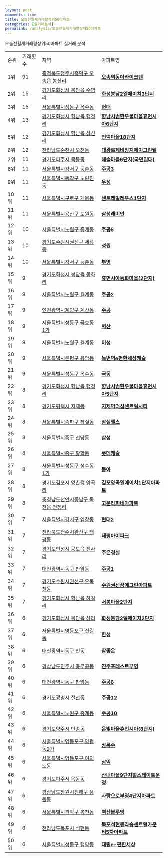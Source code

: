 ```yaml
---
layout: post
comments: true
title: 오늘전월세거래량상위50아파트
categories: [실거래분석]
permalink: /analysis/오늘전월세거래량상위50아파트
---
```


오늘전월세거래량상위50아파트 실거래 분석

<table>
  <tr>
    <td>순위</td>
    <td>거래횟수</td>
    <td>지역</td>
    <td>아파트명</td>
  </tr>

  <tr>
    <td>1위</td>
    <td>91</td>
    <td><a href="/apt/충청북도청주시흥덕구오송읍 봉산리">충청북도청주시흥덕구 오송읍 봉산리</a></td>
    <td colspan="4" style="font-weight: bold;"><a href="https://search.naver.com/search.naver?query=오송읍 봉산리 오송역동아라이크텐">오송역동아라이크텐</a></td>
  </tr>

  <tr>
    <td>2위</td>
    <td>15</td>
    <td><a href="/apt/경기도화성시봉담읍 수영리">경기도화성시 봉담읍 수영리</a></td>
    <td colspan="4" style="font-weight: bold;"><a href="https://search.naver.com/search.naver?query=봉담읍 수영리 화성봉담2엘에이치3단지">화성봉담2엘에이치3단지</a></td>
  </tr>

  <tr>
    <td>3위</td>
    <td>15</td>
    <td><a href="/apt/서울특별시성동구옥수동">서울특별시성동구 옥수동</a></td>
    <td colspan="4" style="font-weight: bold;"><a href="https://search.naver.com/search.naver?query=옥수동 현대">현대</a></td>
  </tr>

  <tr>
    <td>4위</td>
    <td>13</td>
    <td><a href="/apt/경기도화성시향남읍 행정리">경기도화성시 향남읍 행정리</a></td>
    <td colspan="4" style="font-weight: bold;"><a href="https://search.naver.com/search.naver?query=향남읍 행정리 향남시범한우물마을휴먼시아6단지">향남시범한우물마을휴먼시아6단지</a></td>
  </tr>

  <tr>
    <td>5위</td>
    <td>12</td>
    <td><a href="/apt/경기도화성시향남읍 상신리">경기도화성시 향남읍 상신리</a></td>
    <td colspan="4" style="font-weight: bold;"><a href="https://search.naver.com/search.naver?query=향남읍 상신리 언덕마을18단지">언덕마을18단지</a></td>
  </tr>

  <tr>
    <td>6위</td>
    <td>12</td>
    <td><a href="/apt/전라남도순천시오천동">전라남도순천시 오천동</a></td>
    <td colspan="4" style="font-weight: bold;"><a href="https://search.naver.com/search.naver?query=오천동 대광로제비앙지에이그린웰">대광로제비앙지에이그린웰</a></td>
  </tr>

  <tr>
    <td>7위</td>
    <td>11</td>
    <td><a href="/apt/경기도파주시목동동">경기도파주시 목동동</a></td>
    <td colspan="4" style="font-weight: bold;"><a href="https://search.naver.com/search.naver?query=목동동 해솔마을6단지(국민임대)">해솔마을6단지(국민임대)</a></td>
  </tr>

  <tr>
    <td>8위</td>
    <td>11</td>
    <td><a href="/apt/서울특별시강서구등촌동">서울특별시강서구 등촌동</a></td>
    <td colspan="4" style="font-weight: bold;"><a href="https://search.naver.com/search.naver?query=등촌동 주공3">주공3</a></td>
  </tr>

  <tr>
    <td>9위</td>
    <td>11</td>
    <td><a href="/apt/서울특별시동작구노량진동">서울특별시동작구 노량진동</a></td>
    <td colspan="4" style="font-weight: bold;"><a href="https://search.naver.com/search.naver?query=노량진동 우성">우성</a></td>
  </tr>

  <tr>
    <td>10위</td>
    <td>11</td>
    <td><a href="/apt/서울특별시구로구개봉동">서울특별시구로구 개봉동</a></td>
    <td colspan="4" style="font-weight: bold;"><a href="https://search.naver.com/search.naver?query=개봉동 센트레빌레우스1단지">센트레빌레우스1단지</a></td>
  </tr>

  <tr>
    <td>11위</td>
    <td>11</td>
    <td><a href="/apt/서울특별시용산구도원동">서울특별시용산구 도원동</a></td>
    <td colspan="4" style="font-weight: bold;"><a href="https://search.naver.com/search.naver?query=도원동 삼성래미안">삼성래미안</a></td>
  </tr>

  <tr>
    <td>12위</td>
    <td>10</td>
    <td><a href="/apt/서울특별시노원구중계동">서울특별시노원구 중계동</a></td>
    <td colspan="4" style="font-weight: bold;"><a href="https://search.naver.com/search.naver?query=중계동 주공5">주공5</a></td>
  </tr>

  <tr>
    <td>13위</td>
    <td>10</td>
    <td><a href="/apt/경기도수원시권선구세류동">경기도수원시권선구 세류동</a></td>
    <td colspan="4" style="font-weight: bold;"><a href="https://search.naver.com/search.naver?query=세류동 성원">성원</a></td>
  </tr>

  <tr>
    <td>14위</td>
    <td>10</td>
    <td><a href="/apt/서울특별시강서구등촌동">서울특별시강서구 등촌동</a></td>
    <td colspan="4" style="font-weight: bold;"><a href="https://search.naver.com/search.naver?query=등촌동 부영">부영</a></td>
  </tr>

  <tr>
    <td>15위</td>
    <td>9</td>
    <td><a href="/apt/경기도화성시봉담읍 동화리">경기도화성시 봉담읍 동화리</a></td>
    <td colspan="4" style="font-weight: bold;"><a href="https://search.naver.com/search.naver?query=봉담읍 동화리 휴먼시아동화마을(2단지)">휴먼시아동화마을(2단지)</a></td>
  </tr>

  <tr>
    <td>16위</td>
    <td>9</td>
    <td><a href="/apt/서울특별시노원구월계동">서울특별시노원구 월계동</a></td>
    <td colspan="4" style="font-weight: bold;"><a href="https://search.naver.com/search.naver?query=월계동 주공2">주공2</a></td>
  </tr>

  <tr>
    <td>17위</td>
    <td>9</td>
    <td><a href="/apt/인천광역시계양구계산동">인천광역시계양구 계산동</a></td>
    <td colspan="4" style="font-weight: bold;"><a href="https://search.naver.com/search.naver?query=계산동 주공">주공</a></td>
  </tr>

  <tr>
    <td>18위</td>
    <td>9</td>
    <td><a href="/apt/서울특별시성동구금호동1가">서울특별시성동구 금호동1가</a></td>
    <td colspan="4" style="font-weight: bold;"><a href="https://search.naver.com/search.naver?query=금호동1가 벽산">벽산</a></td>
  </tr>

  <tr>
    <td>19위</td>
    <td>9</td>
    <td><a href="/apt/서울특별시노원구월계동">서울특별시노원구 월계동</a></td>
    <td colspan="4" style="font-weight: bold;"><a href="https://search.naver.com/search.naver?query=월계동 미성">미성</a></td>
  </tr>

  <tr>
    <td>20위</td>
    <td>9</td>
    <td><a href="/apt/서울특별시은평구응암동">서울특별시은평구 응암동</a></td>
    <td colspan="4" style="font-weight: bold;"><a href="https://search.naver.com/search.naver?query=응암동 녹번역e편한세상캐슬">녹번역e편한세상캐슬</a></td>
  </tr>

  <tr>
    <td>21위</td>
    <td>9</td>
    <td><a href="/apt/서울특별시성동구옥수동">서울특별시성동구 옥수동</a></td>
    <td colspan="4" style="font-weight: bold;"><a href="https://search.naver.com/search.naver?query=옥수동 극동">극동</a></td>
  </tr>

  <tr>
    <td>22위</td>
    <td>8</td>
    <td><a href="/apt/경기도화성시향남읍 행정리">경기도화성시 향남읍 행정리</a></td>
    <td colspan="4" style="font-weight: bold;"><a href="https://search.naver.com/search.naver?query=향남읍 행정리 향남시범한우물마을휴먼시아5단지">향남시범한우물마을휴먼시아5단지</a></td>
  </tr>

  <tr>
    <td>23위</td>
    <td>8</td>
    <td><a href="/apt/경기도평택시지제동">경기도평택시 지제동</a></td>
    <td colspan="4" style="font-weight: bold;"><a href="https://search.naver.com/search.naver?query=지제동 지제역더샵센트럴시티">지제역더샵센트럴시티</a></td>
  </tr>

  <tr>
    <td>24위</td>
    <td>8</td>
    <td><a href="/apt/서울특별시송파구잠실동">서울특별시송파구 잠실동</a></td>
    <td colspan="4" style="font-weight: bold;"><a href="https://search.naver.com/search.naver?query=잠실동 잠실엘스">잠실엘스</a></td>
  </tr>

  <tr>
    <td>25위</td>
    <td>8</td>
    <td><a href="/apt/서울특별시중구신당동">서울특별시중구 신당동</a></td>
    <td colspan="4" style="font-weight: bold;"><a href="https://search.naver.com/search.naver?query=신당동 삼성">삼성</a></td>
  </tr>

  <tr>
    <td>26위</td>
    <td>8</td>
    <td><a href="/apt/서울특별시중구황학동">서울특별시중구 황학동</a></td>
    <td colspan="4" style="font-weight: bold;"><a href="https://search.naver.com/search.naver?query=황학동 롯데캐슬">롯데캐슬</a></td>
  </tr>

  <tr>
    <td>27위</td>
    <td>8</td>
    <td><a href="/apt/서울특별시성동구성수동1가">서울특별시성동구 성수동1가</a></td>
    <td colspan="4" style="font-weight: bold;"><a href="https://search.naver.com/search.naver?query=성수동1가 동아">동아</a></td>
  </tr>

  <tr>
    <td>28위</td>
    <td>8</td>
    <td><a href="/apt/경기도김포시양촌읍 양곡리">경기도김포시 양촌읍 양곡리</a></td>
    <td colspan="4" style="font-weight: bold;"><a href="https://search.naver.com/search.naver?query=양촌읍 양곡리 김포양곡엘에이치1단지아파트">김포양곡엘에이치1단지아파트</a></td>
  </tr>

  <tr>
    <td>29위</td>
    <td>8</td>
    <td><a href="/apt/충청남도천안시동남구목천읍 천정리">충청남도천안시동남구 목천읍 천정리</a></td>
    <td colspan="4" style="font-weight: bold;"><a href="https://search.naver.com/search.naver?query=목천읍 천정리 고운라피네아파트">고운라피네아파트</a></td>
  </tr>

  <tr>
    <td>30위</td>
    <td>7</td>
    <td><a href="/apt/서울특별시강서구염창동">서울특별시강서구 염창동</a></td>
    <td colspan="4" style="font-weight: bold;"><a href="https://search.naver.com/search.naver?query=염창동 현대2">현대2</a></td>
  </tr>

  <tr>
    <td>31위</td>
    <td>7</td>
    <td><a href="/apt/전라북도전주시완산구태평동">전라북도전주시완산구 태평동</a></td>
    <td colspan="4" style="font-weight: bold;"><a href="https://search.naver.com/search.naver?query=태평동 태평아이파크">태평아이파크</a></td>
  </tr>

  <tr>
    <td>32위</td>
    <td>7</td>
    <td><a href="/apt/경기도안성시공도읍 진사리">경기도안성시 공도읍 진사리</a></td>
    <td colspan="4" style="font-weight: bold;"><a href="https://search.naver.com/search.naver?query=공도읍 진사리 주은청설">주은청설</a></td>
  </tr>

  <tr>
    <td>33위</td>
    <td>7</td>
    <td><a href="/apt/대전광역시동구판암동">대전광역시동구 판암동</a></td>
    <td colspan="4" style="font-weight: bold;"><a href="https://search.naver.com/search.naver?query=판암동 주공1">주공1</a></td>
  </tr>

  <tr>
    <td>34위</td>
    <td>7</td>
    <td><a href="/apt/경기도수원시권선구오목천동">경기도수원시권선구 오목천동</a></td>
    <td colspan="4" style="font-weight: bold;"><a href="https://search.naver.com/search.naver?query=오목천동 수원권선꿈에그린아파트">수원권선꿈에그린아파트</a></td>
  </tr>

  <tr>
    <td>35위</td>
    <td>7</td>
    <td><a href="/apt/경기도화성시향남읍 하길리">경기도화성시 향남읍 하길리</a></td>
    <td colspan="4" style="font-weight: bold;"><a href="https://search.naver.com/search.naver?query=향남읍 하길리 서봉마을2단지">서봉마을2단지</a></td>
  </tr>

  <tr>
    <td>36위</td>
    <td>6</td>
    <td><a href="/apt/경기도화성시봉담읍 상리">경기도화성시 봉담읍 상리</a></td>
    <td colspan="4" style="font-weight: bold;"><a href="https://search.naver.com/search.naver?query=봉담읍 상리 화성봉담2엘에이치2단지">화성봉담2엘에이치2단지</a></td>
  </tr>

  <tr>
    <td>37위</td>
    <td>6</td>
    <td><a href="/apt/서울특별시영등포구신길동">서울특별시영등포구 신길동</a></td>
    <td colspan="4" style="font-weight: bold;"><a href="https://search.naver.com/search.naver?query=신길동 한성">한성</a></td>
  </tr>

  <tr>
    <td>38위</td>
    <td>6</td>
    <td><a href="/apt/대전광역시동구인동">대전광역시동구 인동</a></td>
    <td colspan="4" style="font-weight: bold;"><a href="https://search.naver.com/search.naver?query=인동 참좋은">참좋은</a></td>
  </tr>

  <tr>
    <td>39위</td>
    <td>6</td>
    <td><a href="/apt/경상남도진주시충무공동">경상남도진주시 충무공동</a></td>
    <td colspan="4" style="font-weight: bold;"><a href="https://search.naver.com/search.naver?query=충무공동 진주포레스트부영">진주포레스트부영</a></td>
  </tr>

  <tr>
    <td>40위</td>
    <td>6</td>
    <td><a href="/apt/대전광역시동구판암동">대전광역시동구 판암동</a></td>
    <td colspan="4" style="font-weight: bold;"><a href="https://search.naver.com/search.naver?query=판암동 주공6">주공6</a></td>
  </tr>

  <tr>
    <td>41위</td>
    <td>6</td>
    <td><a href="/apt/경기도광명시철산동">경기도광명시 철산동</a></td>
    <td colspan="4" style="font-weight: bold;"><a href="https://search.naver.com/search.naver?query=철산동 주공12">주공12</a></td>
  </tr>

  <tr>
    <td>42위</td>
    <td>6</td>
    <td><a href="/apt/서울특별시노원구중계동">서울특별시노원구 중계동</a></td>
    <td colspan="4" style="font-weight: bold;"><a href="https://search.naver.com/search.naver?query=중계동 주공10">주공10</a></td>
  </tr>

  <tr>
    <td>43위</td>
    <td>6</td>
    <td><a href="/apt/경기도양주시만송동">경기도양주시 만송동</a></td>
    <td colspan="4" style="font-weight: bold;"><a href="https://search.naver.com/search.naver?query=만송동 은빛마을휴먼시아(8단지)">은빛마을휴먼시아(8단지)</a></td>
  </tr>

  <tr>
    <td>44위</td>
    <td>6</td>
    <td><a href="/apt/서울특별시영등포구양평동2가">서울특별시영등포구 양평동2가</a></td>
    <td colspan="4" style="font-weight: bold;"><a href="https://search.naver.com/search.naver?query=양평동2가 상록수">상록수</a></td>
  </tr>

  <tr>
    <td>45위</td>
    <td>6</td>
    <td><a href="/apt/서울특별시영등포구여의도동">서울특별시영등포구 여의도동</a></td>
    <td colspan="4" style="font-weight: bold;"><a href="https://search.naver.com/search.naver?query=여의도동 삼익">삼익</a></td>
  </tr>

  <tr>
    <td>46위</td>
    <td>6</td>
    <td><a href="/apt/경기도파주시목동동">경기도파주시 목동동</a></td>
    <td colspan="4" style="font-weight: bold;"><a href="https://search.naver.com/search.naver?query=목동동 산내마을9단지힐스테이트운정">산내마을9단지힐스테이트운정</a></td>
  </tr>

  <tr>
    <td>47위</td>
    <td>6</td>
    <td><a href="/apt/경상남도창원시진해구용원동">경상남도창원시진해구 용원동</a></td>
    <td colspan="4" style="font-weight: bold;"><a href="https://search.naver.com/search.naver?query=용원동 사랑으로부영4단지아파트">사랑으로부영4단지아파트</a></td>
  </tr>

  <tr>
    <td>48위</td>
    <td>6</td>
    <td><a href="/apt/서울특별시관악구봉천동">서울특별시관악구 봉천동</a></td>
    <td colspan="4" style="font-weight: bold;"><a href="https://search.naver.com/search.naver?query=봉천동 벽산블루밍">벽산블루밍</a></td>
  </tr>

  <tr>
    <td>49위</td>
    <td>6</td>
    <td><a href="/apt/전라남도목포시석현동">전라남도목포시 석현동</a></td>
    <td colspan="4" style="font-weight: bold;"><a href="https://search.naver.com/search.naver?query=석현동 목포석현동라송센트럴카운티5차아파트">목포석현동라송센트럴카운티5차아파트</a></td>
  </tr>

  <tr>
    <td>50위</td>
    <td>6</td>
    <td><a href="/apt/서울특별시성동구행당동">서울특별시성동구 행당동</a></td>
    <td colspan="4" style="font-weight: bold;"><a href="https://search.naver.com/search.naver?query=행당동 대림e-편한세상">대림e-편한세상</a></td>
  </tr>

</table>

